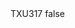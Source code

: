 <?xml version="1.0" encoding="UTF-8"?>
<CustomMetadata xmlns="http://soap.sforce.com/2006/04/metadata">
    <label>TXU317</label>
    <protected>false</protected>
</CustomMetadata>
